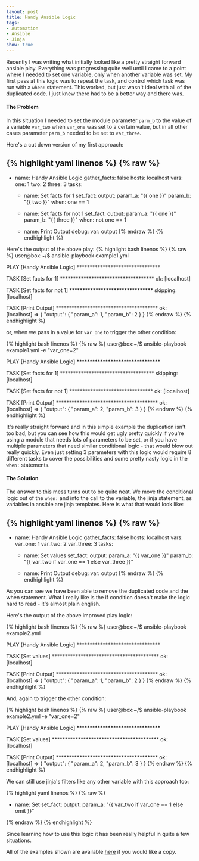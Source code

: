 ```yaml
---
layout: post
title: Handy Ansible Logic
tags:
- Automation
- Ansible
- Jinja
show: true
---
```


Recently I was writing what initially looked like a pretty straight forward ansible play. Everything was progressing quite well until I came to a point where I needed to set one variable, only when another variable was set. My first pass at this logic was to repeat the task, and control which task was run with a  ```when:``` statement. This worked, but just wasn't ideal with all of the duplicated code. I just knew there had to be a better way and there was.

<!--more-->

#### The Problem

In this situation I needed to set the module parameter ```parm_b``` to the value of a variable ```var_two``` when ```var_one``` was set to a certain value, but in all other cases parameter ```parm_b``` needed to be set to ```var_three```.

Here's a cut down version of my first approach:

{% highlight yaml linenos %}
{% raw %}
---
- name: Handy Ansible Logic
  gather_facts: false
  hosts: localhost
  vars:
    one: 1
    two: 2
    three: 3
  tasks:

  - name: Set facts for 1
    set_fact:
      output:
        param_a: "{{ one }}"
        param_b: "{{ two }}"
    when: one == 1

  - name: Set facts for not 1
    set_fact:
      output:
        param_a: "{{ one }}"
        param_b: "{{ three }}"
    when: not one == 1

  - name: Print Output
    debug:
      var: output
{% endraw %}
{% endhighlight %}


Here's the output of the above play:
{% highlight bash linenos %}
{% raw %}
user@box:~/$ ansible-playbook example1.yml

PLAY [Handy Ansible Logic] ********************************

TASK [Set facts for 1] ************************************
ok: [localhost]

TASK [Set facts for not 1] ********************************
skipping: [localhost]

TASK [Print Output] ***************************************
ok: [localhost] => {
    "output": {
        "param_a": 1,
        "param_b": 2
    }
}
{% endraw %}
{% endhighlight %}

or, when we pass in a value for ```var_one``` to trigger the other condition:

{% highlight bash linenos %}
{% raw %}
user@box:~/$ ansible-playbook example1.yml -e "var_one=2"

PLAY [Handy Ansible Logic] ********************************

TASK [Set facts for 1] ************************************
skipping: [localhost]

TASK [Set facts for not 1] ********************************
ok: [localhost]

TASK [Print Output] ***************************************
ok: [localhost] => {
    "output": {
        "param_a": 2,
        "param_b": 3
    }
}
{% endraw %}
{% endhighlight %}


It's really straight forward and in this simple example the duplication isn't too bad, but you can see how this would get ugly pretty quickly if you're using a module that needs lots of parameters to be set, or if you have multiple parameters that need similar conditional logic - that would blow out really quickly. Even just setting 3 parameters with this logic would require 8 different tasks to cover the possibilities and some pretty nasty logic in the ```when:``` statements.

#### The Solution

The answer to this mess turns out to be quite neat. We move the conditional logic out of the ```when:``` and into the call to the variable, the jinja statement, as variables in ansible are jinja templates. Here is what that would look like:

{% highlight yaml linenos %}
{% raw %}
---
- name: Handy Ansible Logic
  gather_facts: false
  hosts: localhost
  vars:
    var_one: 1
    var_two: 2
    var_three: 3
  tasks:

  - name: Set values
    set_fact:
      output:
        param_a: "{{ var_one }}"
        param_b: "{{ var_two if var_one == 1 else var_three }}"

  - name: Print Output
    debug:
      var: output
{% endraw %}
{% endhighlight %}


As you can see we have been able to remove the duplicated code and the when statement. What I really like is the if condition doesn't make the logic hard to read - it's almost plain english.

Here's the output of the above improved play logic:

{% highlight bash linenos %}
{% raw %}
user@box:~/$ ansible-playbook example2.yml

PLAY [Handy Ansible Logic] ********************************

TASK [Set values] *****************************************
ok: [localhost]

TASK [Print Output] ***************************************
ok: [localhost] => {
    "output": {
        "param_a": 1,
        "param_b": 2
    }
}
{% endraw %}
{% endhighlight %}


And, again to trigger the other condition:

{% highlight bash linenos %}
{% raw %}
user@box:~/$ ansible-playbook example2.yml -e "var_one=2"

PLAY [Handy Ansible Logic] ********************************

TASK [Set values] *****************************************
ok: [localhost]

TASK [Print Output] ***************************************
ok: [localhost] => {
    "output": {
        "param_a": 2,
        "param_b": 3
    }
}
{% endraw %}
{% endhighlight %}

We can still use jinja's filters like any other variable with this approach too:

{% highlight yaml linenos %}
{% raw %}

  - name: Set
    set_fact:
      output:
        param_a: "{{ var_two if var_one == 1 else omit }}"

{% endraw %}
{% endhighlight %}

Since learning how to use this logic it has been really helpful in quite a few situations.

All of the examples shown are available [here](https://github.com/matthewdennett/2022-06-01-Handy-Ansible-Logic) if you would like a copy.

